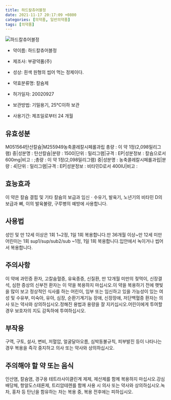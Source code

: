```yaml
---
title: 하드칼츄어블정
date: 2021-11-17 20:17:09 +0800
categories: [의약품, 일반의약품]
tags: [의약품]
---
```

![하드칼츄어블정](https://nedrug.mfds.go.kr/pbp/cmn/itemImageDownload/151369795248800028)

- 약이름: 하드칼츄어블정
- 제조사: 부광약품(주)
- 성상: 흰색 원형의 씹어 먹는 정제이다.

- 약효분류명: 칼슘제
- 허가일자: 20020927
- 보관방법: 기밀용기, 25℃이하 보관
- 사용기간: 제조일로부터 24 개월
## 유효성분
M051564탄산칼슘|M255949농축콜레칼시페롤과립
총량 : 이 약 1정(2,098밀리그램) 중|성분명 : 탄산칼슘|분량 : 1500|단위 : 밀리그램|규격 : EP|성분정보 : 칼슘으로서 600mg|비고 : ;총량 : 이 약 1정(2,098밀리그램) 중|성분명 : 농축콜레칼시페롤과립|분량 : 4|단위 : 밀리그램|규격 : EP|성분정보 : 비타민D로서 400IU|비고 :
## 효능효과
이 약은 칼슘 결핍 및 기타 칼슘의 보급과 임신ㆍ수유기, 발육기, 노년기의 비타민 D의 보급과 뼈, 이의 발육불량, 구루병의 예방에 사용합니다.
## 사용법
성인 및 만 12세 이상은 1회 1~2정, 1일 1회 복용합니다.만 36개월 이상~만 12세 미만 어린이는 1회 sup1/sup/sub2/sub ~1정, 1일 1회 복용합니다.입안에서 녹이거나 씹어서 복용합니다.
## 주의사항
이 약에 과민증 환자, 고칼슘혈증, 유육종증, 신질환, 만 12개월 미만의 젖먹이, 신장결석, 심한 증상의 신부전 환자는 이 약을 복용하지 마십시오.이 약을 복용하기 전에 햇빛을 많이 보고 정상적인 식사를 하는 어린이, 임부 또는 임신하고 있을 가능성이 있는 여성 및 수유부, 미숙아, 유아, 심장, 순환기계기능 장애, 신장장애, 저단백혈증 환자는 의사 또는 약사와 상의하십시오.정해진 용법과 용량을 잘 지키십시오.어린이에게 투여할 경우 보호자의 지도 감독하에 투여하십시오.
## 부작용
구역, 구토, 설사, 변비, 저혈압, 얼굴달아오름, 심박동불규칙, 피부발진 등이 나타나는 경우 복용을 즉각 중지하고 의사 또는 약사와 상의하십시오.
## 주의해야 할 약 또는 음식
인산염, 칼슘염, 경구용 테트라사이클린계 제제, 제산제를 함께 복용하지 마십시오.강심배당체, 항알도스테론제, 트리암테렌를 함께 사용 시 의사 또는 약사와 상의하십시오.녹차, 홍차 등 탄닌을 함유하는 차는 복용 중, 복용 전후에는 피하십시오.
